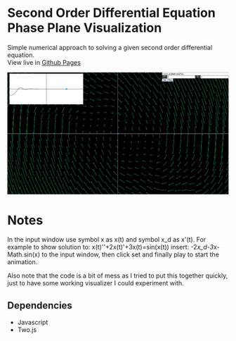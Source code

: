 # Second Order Differential Equation Phase Plane Visualization
  
Simple numerical approach to solving a given second order differential equation.  
View live in [Github Pages](https://tomgasper.github.io/diff-eq-vis/)  

![Example](https://github.com/tomgasper/diff-eq-vis/blob/main/examples/example_1.jpg?raw=true)

# Notes

In the input window use symbol x as x(t) and symbol x_d as x'(t).
For example to show solution to: x(t)''+2x(t)'+3x(t)=sin(x(t))
insert: -2*x_d-3*x-Math.sin(x) to the input window, then click set and finally play to start the animation.

Also note that the code is a bit of mess as I tried to put this together quickly, just to have some working visualizer I could experiment with.
## Dependencies

* Javascript
* Two.js
